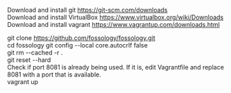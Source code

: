 Download and install git https://git-scm.com/downloads<br>
Download and install VirtualBox https://www.virtualbox.org/wiki/Downloads<br>
Download and install vagrant https://www.vagrantup.com/downloads.html<br>

git clone https://github.com/fossology/fossology.git<br>
cd fossology
git config --local core.autocrlf false<br>
git rm --cached -r .<br>
git reset --hard<br>
Check if port 8081 is already being used. If it is, edit Vagrantfile and replace 8081 with a port that is available.<br>
vagrant up<br>

